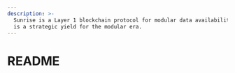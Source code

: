 ```yaml
---
description: >-
  Sunrise is a Layer 1 blockchain protocol for modular data availability. Gluon
  is a strategic yield for the modular era.
---
```


# README

